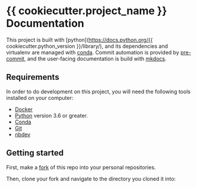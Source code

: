 # {{ cookiecutter.project_name }} Documentation
This project is built with [python](https://docs.python.org/{{ cookiecutter.python_version }}/library/), and its dependencies and virtualenv are managed with [conda](https://docs.conda.io/en/latest/). Commit automation is provided by [pre-commit](https://pre-commit.com), and the user-facing documentation is build with [mkdocs](https://www.mkdocs.org).

## Requirements
In order to do development on this project, you will need the following tools installed on your computer:

- [Docker](https://www.docker.com/products/docker-desktop)
- [Python](https://www.python.org) version 3.6 or greater.
- [Conda](https://conda.io/en/latest/miniconda.html)
- [Git](https://git-scm.com)
- [nbdev](https://github.com/fastai/nbdev)

## Getting started
First, make a [fork](https://help.github.com/en/github/getting-started-with-github/fork-a-repo) of this repo into your personal repositories.

Then, clone your fork and navigate to the directory you cloned it into:

```sh

```